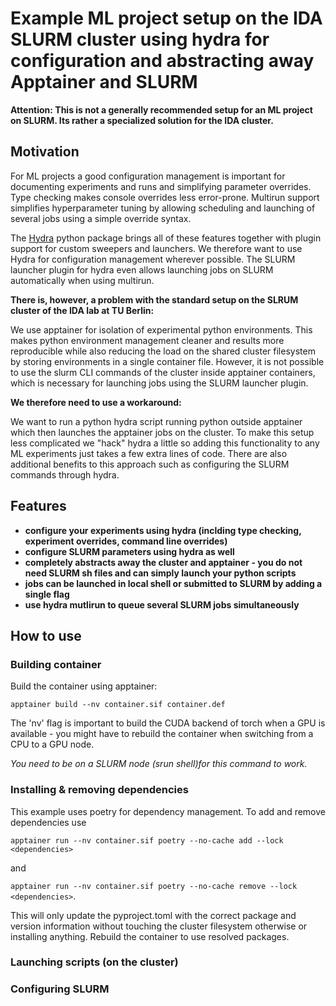 # Example ML project setup on the IDA SLURM cluster using hydra for configuration and abstracting away Apptainer and SLURM
**Attention: This is not a generally recommended setup for an ML project on SLURM. Its rather a specialized solution for the IDA cluster.** 

## Motivation
For ML projects a good configuration management is important for documenting experiments and runs and simplifying parameter overrides. Type checking makes console overrides less error-prone. Multirun support simplifies hyperparameter tuning by allowing scheduling and launching of several jobs using a simple override syntax.

The [Hydra](https://hydra.cc) python package brings all of these features together with plugin support for custom sweepers and launchers. We therefore want to use Hydra for configuration management wherever possible. The SLURM launcher plugin for hydra even allows launching jobs on SLURM automatically when using multirun.


**There is, however, a problem with the standard setup on the SLRUM cluster of the IDA lab at TU Berlin:**

We use apptainer for isolation of experimental python environments. This makes python environment management cleaner and results more reproducible while also reducing the load on the shared cluster filesystem by storing environments in a single container file. However, it is not possible to use the slurm CLI commands of the cluster inside apptainer containers, which is necessary for launching jobs using the SLURM launcher plugin.


**We therefore need to use a workaround:**

We want to run a python hydra script running python outside apptainer which then launches the apptainer jobs on the cluster. To make this setup less complicated we "hack" hydra a little so adding this functionality to any ML experiments just takes a few extra lines of code. There are also additional benefits to this approach such as configuring the SLURM commands through hydra.


## Features
- **configure your experiments using hydra (inclding type checking, experiment overrides, command line overrides)**
- **configure SLURM parameters using hydra as well**
- **completely abstracts away the cluster and apptainer - you do not need SLURM sh files and can simply launch your python scripts**
- **jobs can be launched in local shell or submitted to SLURM by adding a single flag**
- **use hydra mutlirun to queue several SLURM jobs simultaneously**


## How to use

### Building container
Build the container using apptainer:

```apptainer build --nv container.sif container.def```

The 'nv' flag is important to build the CUDA backend of torch when a GPU is available - you might have to rebuild the container when switching from a CPU to a GPU node.

*You need to be on a SLURM node (srun shell)for this command to work.*


### Installing & removing dependencies
This example uses poetry for dependency management. To add and remove dependencies use 

```apptainer run --nv container.sif poetry --no-cache add --lock <dependencies>```

and 

```apptainer run --nv container.sif poetry --no-cache remove --lock <dependencies>```.

This will only update the pyproject.toml with the correct package and version information without touching the cluster filesystem otherwise or installing anything. Rebuild the container to use resolved packages.

### Launching scripts (on the cluster)
### Configuring SLURM



